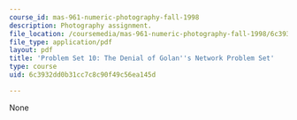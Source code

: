 ```yaml
---
course_id: mas-961-numeric-photography-fall-1998
description: Photography assignment.
file_location: /coursemedia/mas-961-numeric-photography-fall-1998/6c3932dd0b31cc7c8c90f49c56ea145d_ps10.pdf
file_type: application/pdf
layout: pdf
title: 'Problem Set 10: The Denial of Golan''s Network Problem Set'
type: course
uid: 6c3932dd0b31cc7c8c90f49c56ea145d

---
```

None
